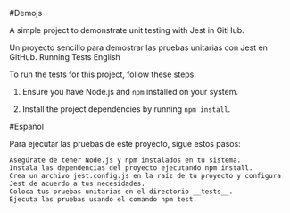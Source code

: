 #Demojs

A simple project to demonstrate unit testing with Jest in GitHub.

Un proyecto sencillo para demostrar las pruebas unitarias con Jest en GitHub.
Running Tests
English

To run the tests for this project, follow these steps:

  1. Ensure you have Node.js and ``` npm ``` installed on your system.

  2. Install the project dependencies by running ```npm install```.
   

#Español

Para ejecutar las pruebas de este proyecto, sigue estos pasos:

    Asegúrate de tener Node.js y npm instalados en tu sistema.
    Instala las dependencias del proyecto ejecutando npm install.
    Crea un archivo jest.config.js en la raíz de tu proyecto y configura Jest de acuerdo a tus necesidades.
    Coloca tus pruebas unitarias en el directorio __tests__.
    Ejecuta las pruebas usando el comando npm test.

